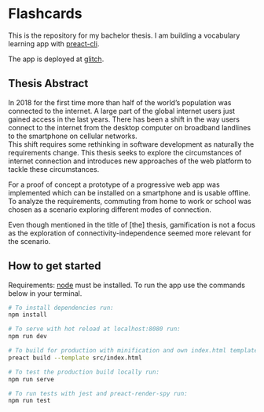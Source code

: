 # Flashcards

This is the repository for my bachelor thesis. I am building a vocabulary learning app with [preact-cli](https://github.com/developit/preact-cli).

The app is deployed at [glitch](https://flashcards-pwa.glitch.me/).

## Thesis Abstract
In 2018 for the first time more than half of the world’s population was connected to the internet. A large part of the global internet users just gained access in the last years. There has been a shift in the way users connect to the internet from the desktop computer on broadband landlines to the smartphone on cellular networks.  
This shift requires some rethinking in software development as naturally the requirements change. This thesis seeks to explore the circumstances of internet connection and introduces new approaches of the web platform to tackle these circumstances.

For a proof of concept a prototype of a progressive web app was implemented which can be installed on a smartphone and is usable offline. To analyze the requirements, commuting from home to work or school was chosen as a scenario exploring different modes of connection.

Even though mentioned in the title of [the] thesis, gamification is not a focus as the exploration of connectivity-independence seemed more relevant for the scenario.

## How to get started
Requirements: [node](https://nodejs.org/en/) must be installed.
To run the app use the commands below in your terminal.

``` bash
# To install dependencies run:
npm install

# To serve with hot reload at localhost:8080 run:
npm run dev

# To build for production with minification and own index.html template run:
preact build --template src/index.html

# To test the production build locally run:
npm run serve

# To run tests with jest and preact-render-spy run:
npm run test
```
